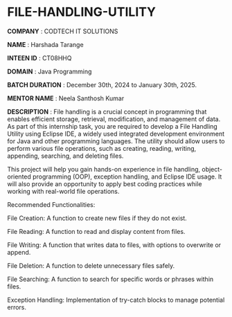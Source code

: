 # FILE-HANDLING-UTILITY

**COMPANY** : CODTECH IT SOLUTIONS 

**NAME** :  Harshada Tarange

**INTEEN ID** : CT08HHQ

**DOMAIN** : Java Programming

**BATCH DURATION** : December 30th, 2024 to January 30th, 2025.

**MENTOR NAME** : Neela Santhosh Kumar

**DESCRIPTION** : File handling is a crucial concept in programming that enables efficient storage, retrieval, modification, and management of data. As part of this internship task, you are required to develop a File Handling Utility using Eclipse IDE, a widely used integrated development environment for Java and other programming languages. The utility should allow users to perform various file operations, such as creating, reading, writing, appending, searching, and deleting files.

This project will help you gain hands-on experience in file handling, object-oriented programming (OOP), exception handling, and Eclipse IDE usage. It will also provide an opportunity to apply best coding practices while working with real-world file operations.

Recommended Functionalities:

File Creation: A function to create new files if they do not exist.

File Reading: A function to read and display content from files.

File Writing: A function that writes data to files, with options to overwrite or append.

File Deletion: A function to delete unnecessary files safely.

File Searching: A function to search for specific words or phrases within files.

Exception Handling: Implementation of try-catch blocks to manage potential errors.


